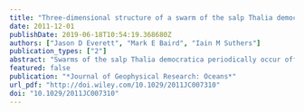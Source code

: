 ```yaml
---
title: "Three-dimensional structure of a swarm of the salp Thalia democratica within a cold-core eddy off southeast Australia"
date: 2011-12-01
publishDate: 2019-06-18T10:54:19.368680Z
authors: ["Jason D Everett", "Mark E Baird", "Iain M Suthers"]
publication_types: ["2"]
abstract: "Swarms of the salp Thalia democratica periodically occur off southeast Australia following the austral spring bloom of phytoplankton. In October 2008 a filament of upwelled water was advected south by the adjacent East Australian Current and formed a 30 km diameter cold‐core eddy (CCE). The three‐dimensional structure of a subsurface swarm of T. democratica within the eddy was examined using both oblique and vertical hauls and an optical plankton counter (OPC) deployed on a towed body. The CCE displayed distinct uplift of the nutricline and elevated fluorescence. Net samples show the zooplankton community was dominated by T. democratica, comprising 73%–88% of zooplankton abundance. The size distribution of T. democratica measured from net samples was 0.5–5 mm and was used to interpret the OPC transects, which showed the swarm formed a 15 km diameter disc located 20–40 m deep in the center of the eddy. The maximum salp abundance was in the pycnocline and coincided with the subsurface fluorescence maximum. The mean abundance of T. democratica size particles within the disc was 5003 individuals m−3 (ind. m−3), contrasted with only 604 ind. m−3 at the outer edge of the eddy. The vertically concentrated and horizontally constrained disc‐shaped salp swarm occurred at the interface of salp‐bearing inner shelf water and nutrient‐rich upwelled water in a CCE. The physical processes that formed the CCE on the inshore edge of the western boundary current led to the largest density of salps recorded."
featured: false
publication: "*Journal of Geophysical Research: Oceans*"
url_pdf: "http://doi.wiley.com/10.1029/2011JC007310"
doi: "10.1029/2011JC007310"
---
```


